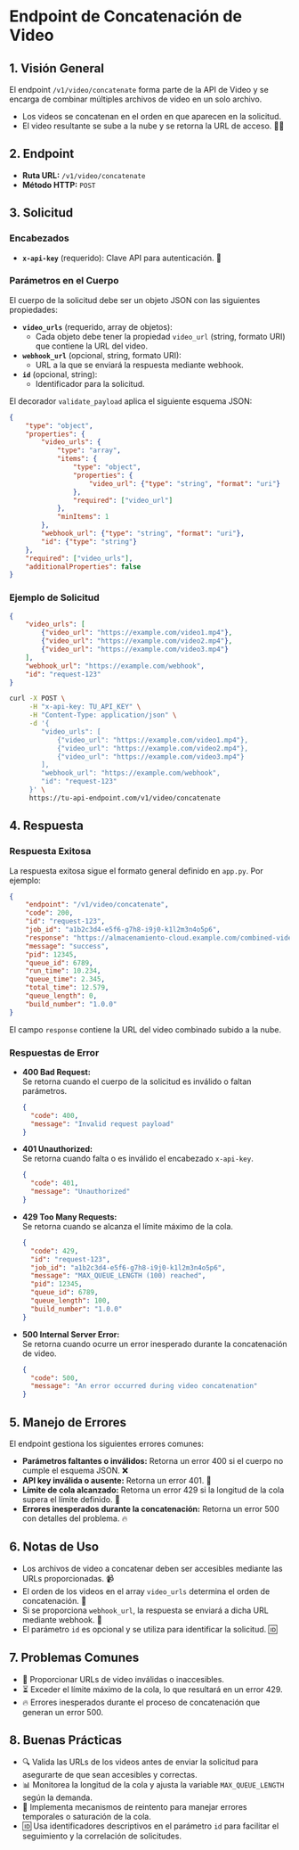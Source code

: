 # Endpoint de Concatenación de Video

## 1. Visión General

El endpoint `/v1/video/concatenate` forma parte de la API de Video y se encarga de combinar múltiples archivos de video en un solo archivo.  
- Los videos se concatenan en el orden en que aparecen en la solicitud.  
- El video resultante se sube a la nube y se retorna la URL de acceso. 🎥🔗

## 2. Endpoint

- **Ruta URL:** `/v1/video/concatenate`  
- **Método HTTP:** `POST`

## 3. Solicitud

### Encabezados

- **`x-api-key`** (requerido): Clave API para autenticación. 🔑

### Parámetros en el Cuerpo

El cuerpo de la solicitud debe ser un objeto JSON con las siguientes propiedades:

- **`video_urls`** (requerido, array de objetos):  
  - Cada objeto debe tener la propiedad `video_url` (string, formato URI) que contiene la URL del video.  
- **`webhook_url`** (opcional, string, formato URI):  
  - URL a la que se enviará la respuesta mediante webhook.  
- **`id`** (opcional, string):  
  - Identificador para la solicitud.

El decorador `validate_payload` aplica el siguiente esquema JSON:

```json
{
    "type": "object",
    "properties": {
        "video_urls": {
            "type": "array",
            "items": {
                "type": "object",
                "properties": {
                    "video_url": {"type": "string", "format": "uri"}
                },
                "required": ["video_url"]
            },
            "minItems": 1
        },
        "webhook_url": {"type": "string", "format": "uri"},
        "id": {"type": "string"}
    },
    "required": ["video_urls"],
    "additionalProperties": false
}
```

### Ejemplo de Solicitud

```json
{
    "video_urls": [
        {"video_url": "https://example.com/video1.mp4"},
        {"video_url": "https://example.com/video2.mp4"},
        {"video_url": "https://example.com/video3.mp4"}
    ],
    "webhook_url": "https://example.com/webhook",
    "id": "request-123"
}
```

```bash
curl -X POST \
     -H "x-api-key: TU_API_KEY" \
     -H "Content-Type: application/json" \
     -d '{
        "video_urls": [
            {"video_url": "https://example.com/video1.mp4"},
            {"video_url": "https://example.com/video2.mp4"},
            {"video_url": "https://example.com/video3.mp4"}
        ],
        "webhook_url": "https://example.com/webhook",
        "id": "request-123"
     }' \
     https://tu-api-endpoint.com/v1/video/concatenate
```

## 4. Respuesta

### Respuesta Exitosa

La respuesta exitosa sigue el formato general definido en `app.py`. Por ejemplo:

```json
{
    "endpoint": "/v1/video/concatenate",
    "code": 200,
    "id": "request-123",
    "job_id": "a1b2c3d4-e5f6-g7h8-i9j0-k1l2m3n4o5p6",
    "response": "https://almacenamiento-cloud.example.com/combined-video.mp4",
    "message": "success",
    "pid": 12345,
    "queue_id": 6789,
    "run_time": 10.234,
    "queue_time": 2.345,
    "total_time": 12.579,
    "queue_length": 0,
    "build_number": "1.0.0"
}
```

El campo `response` contiene la URL del video combinado subido a la nube.

### Respuestas de Error

- **400 Bad Request:**  
  Se retorna cuando el cuerpo de la solicitud es inválido o faltan parámetros.

  ```json
  {
    "code": 400,
    "message": "Invalid request payload"
  }
  ```

- **401 Unauthorized:**  
  Se retorna cuando falta o es inválido el encabezado `x-api-key`.

  ```json
  {
    "code": 401,
    "message": "Unauthorized"
  }
  ```

- **429 Too Many Requests:**  
  Se retorna cuando se alcanza el límite máximo de la cola.

  ```json
  {
    "code": 429,
    "id": "request-123",
    "job_id": "a1b2c3d4-e5f6-g7h8-i9j0-k1l2m3n4o5p6",
    "message": "MAX_QUEUE_LENGTH (100) reached",
    "pid": 12345,
    "queue_id": 6789,
    "queue_length": 100,
    "build_number": "1.0.0"
  }
  ```

- **500 Internal Server Error:**  
  Se retorna cuando ocurre un error inesperado durante la concatenación de video.

  ```json
  {
    "code": 500,
    "message": "An error occurred during video concatenation"
  }
  ```

## 5. Manejo de Errores

El endpoint gestiona los siguientes errores comunes:
- **Parámetros faltantes o inválidos:** Retorna un error 400 si el cuerpo no cumple el esquema JSON. ❌
- **API key inválida o ausente:** Retorna un error 401. 🔐
- **Límite de cola alcanzado:** Retorna un error 429 si la longitud de la cola supera el límite definido. 🚦
- **Errores inesperados durante la concatenación:** Retorna un error 500 con detalles del problema. 🔥

## 6. Notas de Uso

- Los archivos de video a concatenar deben ser accesibles mediante las URLs proporcionadas. 📹
- El orden de los videos en el array `video_urls` determina el orden de concatenación. 🔢
- Si se proporciona `webhook_url`, la respuesta se enviará a dicha URL mediante webhook. 🔔
- El parámetro `id` es opcional y se utiliza para identificar la solicitud. 🆔

## 7. Problemas Comunes

- 🚫 Proporcionar URLs de video inválidas o inaccesibles.
- ⏳ Exceder el límite máximo de la cola, lo que resultará en un error 429.
- 🔥 Errores inesperados durante el proceso de concatenación que generan un error 500.

## 8. Buenas Prácticas

- 🔍 Valida las URLs de los videos antes de enviar la solicitud para asegurarte de que sean accesibles y correctas.
- 📊 Monitorea la longitud de la cola y ajusta la variable `MAX_QUEUE_LENGTH` según la demanda.
- 🔄 Implementa mecanismos de reintento para manejar errores temporales o saturación de la cola.
- 🆔 Usa identificadores descriptivos en el parámetro `id` para facilitar el seguimiento y la correlación de solicitudes.